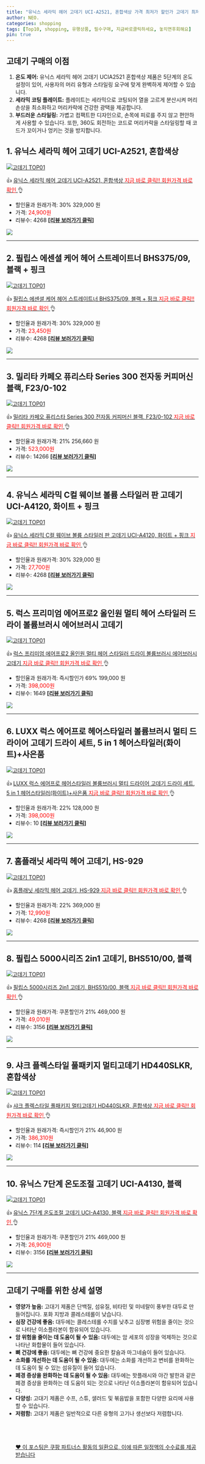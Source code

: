 ```yaml
---
title: "유닉스 세라믹 헤어 고데기 UCI-A2521, 혼합색상 가격 최저가 할인가 고데기 최저가 추천 제품 비교"
author: NEO.
categories: shopping
tags: [Top10, shopping, 유행상품, 필수구매, 지금바로클릭하세요, 놓치면후회해요]
pin: true
---
```

## 고데기 구매의 이점
1. **온도 제어:** 유닉스 세라믹 헤어 고데기 UCIA2521 혼합색상 제품은 5단계의 온도 설정이 있어, 사용자의 머리 유형과 스타일링 요구에 맞게 완벽하게 제어할 수 있습니다.
2. **세라믹 코팅 플레이트:** 플레이트는 세라믹으로 코팅되어 열을 고르게 분산시켜 머리 손상을 최소화하고 머리카락에 건강한 광택을 제공합니다.
3. **부드러운 스타일링:** 가볍고 컴팩트한 디자인으로, 손목에 피로를 주지 않고 편안하게 사용할 수 있습니다. 또한, 360도 회전하는 코드로 머리카락을 스타일링할 때 코드가 꼬이거나 엉키는 것을 방지합니다.

   

## 1. 유닉스 세라믹 헤어 고데기 UCI-A2521, 혼합색상

[![고데기 TOP01](https://thumbnail9.coupangcdn.com/thumbnails/remote/490x490ex/image/retail/images/352572382660264-ca38dfe1-082e-4884-b627-d0da43caa783.jpg)](https://link.coupang.com/re/AFFSDP?lptag=AF3617701&subid=GithubCoopas&pageKey=3154423&traceid=V0-153&itemId=14424741&vendorItemId=3089081003)


👍 [유닉스 세라믹 헤어 고데기 UCI-A2521, 혼합색상 <font color=red> 지금 바로 클릭!! 회원가격 바로 확인 </font> ](https://link.coupang.com/re/AFFSDP?lptag=AF3617701&subid=GithubCoopas&pageKey=3154423&traceid=V0-153&itemId=14424741&vendorItemId=3089081003) 👌 


- 할인율과 원래가격: 30%  329,000   원
- 가격: <span style='color:red'>24,900원</span>
- 리뷰수: 4268  [**[리뷰 보러가기 클릭]**](https://link.coupang.com/re/AFFSDP?lptag=AF3617701&subid=GithubCoopas&pageKey=3154423&traceid=V0-153&itemId=14424741&vendorItemId=3089081003)

[![](/discount_price.png)](https://link.coupang.com/re/AFFSDP?lptag=AF3617701&subid=GithubCoopas&pageKey=3154423&traceid=V0-153&itemId=14424741&vendorItemId=3089081003)

---


   

## 2. 필립스 에센셜 케어 헤어 스트레이트너 BHS375/09, 블랙 + 핑크

[![고데기 TOP01](https://thumbnail9.coupangcdn.com/thumbnails/remote/490x490ex/image/retail/images/637997317145034-837d4d76-f1a6-40ac-8319-4eddbdd16ad6.jpg)](https://link.coupang.com/re/AFFSDP?lptag=AF3617701&subid=GithubCoopas&pageKey=1707971954&traceid=V0-153&itemId=2906767951&vendorItemId=70895341609)


👍 [필립스 에센셜 케어 헤어 스트레이트너 BHS375/09, 블랙 + 핑크 <font color=red> 지금 바로 클릭!! 회원가격 바로 확인 </font> ](https://link.coupang.com/re/AFFSDP?lptag=AF3617701&subid=GithubCoopas&pageKey=1707971954&traceid=V0-153&itemId=2906767951&vendorItemId=70895341609) 👌 


- 할인율과 원래가격: 30%  329,000   원
- 가격: <span style='color:red'>23,450원</span>
- 리뷰수: 4268  [**[리뷰 보러가기 클릭]**](https://link.coupang.com/re/AFFSDP?lptag=AF3617701&subid=GithubCoopas&pageKey=1707971954&traceid=V0-153&itemId=2906767951&vendorItemId=70895341609)

[![](/discount_price.png)](https://link.coupang.com/re/AFFSDP?lptag=AF3617701&subid=GithubCoopas&pageKey=1707971954&traceid=V0-153&itemId=2906767951&vendorItemId=70895341609)

---


   

## 3. 밀리타 카페오 퓨리스타 Series 300 전자동 커피머신 블랙, F23/0-102

[![고데기 TOP01](https://thumbnail7.coupangcdn.com/thumbnails/remote/490x490ex/image/retail/images/3384393004569793-35f84993-a918-41f4-864f-2294444475ee.jpg)](https://link.coupang.com/re/AFFSDP?lptag=AF3617701&subid=GithubCoopas&pageKey=2348259848&traceid=V0-153&itemId=4072299603&vendorItemId=72056365459)


👍 [밀리타 카페오 퓨리스타 Series 300 전자동 커피머신 블랙, F23/0-102 <font color=red> 지금 바로 클릭!! 회원가격 바로 확인 </font> ](https://link.coupang.com/re/AFFSDP?lptag=AF3617701&subid=GithubCoopas&pageKey=2348259848&traceid=V0-153&itemId=4072299603&vendorItemId=72056365459) 👌 


- 할인율과 원래가격: 21%  256,660   원
- 가격: <span style='color:red'>523,000원</span>
- 리뷰수: 14266  [**[리뷰 보러가기 클릭]**](https://link.coupang.com/re/AFFSDP?lptag=AF3617701&subid=GithubCoopas&pageKey=2348259848&traceid=V0-153&itemId=4072299603&vendorItemId=72056365459)

[![](/discount_price.png)](https://link.coupang.com/re/AFFSDP?lptag=AF3617701&subid=GithubCoopas&pageKey=2348259848&traceid=V0-153&itemId=4072299603&vendorItemId=72056365459)

---


   

## 4. 유닉스 세라믹 C컬 웨이브 볼륨 스타일러 판 고데기 UCI-A4120, 화이트 + 핑크

[![고데기 TOP01](https://thumbnail8.coupangcdn.com/thumbnails/remote/490x490ex/image/rs_quotation_api/jynnyqq4/6c0a7d0464114adeb6e9bb2c690fd184.jpg)](https://link.coupang.com/re/AFFSDP?lptag=AF3617701&subid=GithubCoopas&pageKey=6936011517&traceid=V0-153&itemId=16802830592&vendorItemId=83983304300)


👍 [유닉스 세라믹 C컬 웨이브 볼륨 스타일러 판 고데기 UCI-A4120, 화이트 + 핑크 <font color=red> 지금 바로 클릭!! 회원가격 바로 확인 </font> ](https://link.coupang.com/re/AFFSDP?lptag=AF3617701&subid=GithubCoopas&pageKey=6936011517&traceid=V0-153&itemId=16802830592&vendorItemId=83983304300) 👌 


- 할인율과 원래가격: 30%  329,000   원
- 가격: <span style='color:red'>27,700원</span>
- 리뷰수: 4268  [**[리뷰 보러가기 클릭]**](https://link.coupang.com/re/AFFSDP?lptag=AF3617701&subid=GithubCoopas&pageKey=6936011517&traceid=V0-153&itemId=16802830592&vendorItemId=83983304300)

[![](/discount_price.png)](https://link.coupang.com/re/AFFSDP?lptag=AF3617701&subid=GithubCoopas&pageKey=6936011517&traceid=V0-153&itemId=16802830592&vendorItemId=83983304300)

---


   

## 5. 럭스 프리미엄 에어프로2 올인원 멀티 헤어 스타일러 드라이 볼륨브러시 에어브러시 고데기

[![고데기 TOP01](https://thumbnail8.coupangcdn.com/thumbnails/remote/490x490ex/image/vendor_inventory/8e67/f78136a5d78b2fe33524462b655aca2c621b5e18c7334c8a0a2a641250dc.png)](https://link.coupang.com/re/AFFSDP?lptag=AF3617701&subid=GithubCoopas&pageKey=7845710819&traceid=V0-153&itemId=21369635843&vendorItemId=88426933740)


👍 [럭스 프리미엄 에어프로2 올인원 멀티 헤어 스타일러 드라이 볼륨브러시 에어브러시 고데기 <font color=red> 지금 바로 클릭!! 회원가격 바로 확인 </font> ](https://link.coupang.com/re/AFFSDP?lptag=AF3617701&subid=GithubCoopas&pageKey=7845710819&traceid=V0-153&itemId=21369635843&vendorItemId=88426933740) 👌 


- 할인율과 원래가격: 즉시할인가 69%  199,000   원
- 가격: <span style='color:red'>398,000원</span>
- 리뷰수: 1649  [**[리뷰 보러가기 클릭]**](https://link.coupang.com/re/AFFSDP?lptag=AF3617701&subid=GithubCoopas&pageKey=7845710819&traceid=V0-153&itemId=21369635843&vendorItemId=88426933740)

[![](/discount_price.png)](https://link.coupang.com/re/AFFSDP?lptag=AF3617701&subid=GithubCoopas&pageKey=7845710819&traceid=V0-153&itemId=21369635843&vendorItemId=88426933740)

---


   

## 6. LUXX 럭스 에어프로 헤어스타일러 볼륨브러시 멀티 드라이어 고데기 드라이 세트, 5 in 1 헤어스타일러(화이트)+사은품

[![고데기 TOP01](https://thumbnail9.coupangcdn.com/thumbnails/remote/490x490ex/image/vendor_inventory/5813/4faba637364ae50509f926491b3291e81c304e64213f55bdecc09f335666.jpg)](https://link.coupang.com/re/AFFSDP?lptag=AF3617701&subid=GithubCoopas&pageKey=7814324435&traceid=V0-153&itemId=21205437807&vendorItemId=88266672303)


👍 [LUXX 럭스 에어프로 헤어스타일러 볼륨브러시 멀티 드라이어 고데기 드라이 세트, 5 in 1 헤어스타일러(화이트)+사은품 <font color=red> 지금 바로 클릭!! 회원가격 바로 확인 </font> ](https://link.coupang.com/re/AFFSDP?lptag=AF3617701&subid=GithubCoopas&pageKey=7814324435&traceid=V0-153&itemId=21205437807&vendorItemId=88266672303) 👌 


- 할인율과 원래가격: 22%  128,000   원
- 가격: <span style='color:red'>398,000원</span>
- 리뷰수: 10  [**[리뷰 보러가기 클릭]**](https://link.coupang.com/re/AFFSDP?lptag=AF3617701&subid=GithubCoopas&pageKey=7814324435&traceid=V0-153&itemId=21205437807&vendorItemId=88266672303)

[![](/discount_price.png)](https://link.coupang.com/re/AFFSDP?lptag=AF3617701&subid=GithubCoopas&pageKey=7814324435&traceid=V0-153&itemId=21205437807&vendorItemId=88266672303)

---


   

## 7. 홈플래닛 세라믹 헤어 고데기, HS-929

[![고데기 TOP01](https://thumbnail8.coupangcdn.com/thumbnails/remote/490x490ex/image/retail/images/562301300895173-e8ff389d-77d9-45c0-96e3-1545c6e79c50.jpg)](https://link.coupang.com/re/AFFSDP?lptag=AF3617701&subid=GithubCoopas&pageKey=280885870&traceid=V0-153&itemId=891619272&vendorItemId=5243459738)


👍 [홈플래닛 세라믹 헤어 고데기, HS-929 <font color=red> 지금 바로 클릭!! 회원가격 바로 확인 </font> ](https://link.coupang.com/re/AFFSDP?lptag=AF3617701&subid=GithubCoopas&pageKey=280885870&traceid=V0-153&itemId=891619272&vendorItemId=5243459738) 👌 


- 할인율과 원래가격: 22%  369,000   원
- 가격: <span style='color:red'>12,990원</span>
- 리뷰수: 4268  [**[리뷰 보러가기 클릭]**](https://link.coupang.com/re/AFFSDP?lptag=AF3617701&subid=GithubCoopas&pageKey=280885870&traceid=V0-153&itemId=891619272&vendorItemId=5243459738)

[![](/discount_price.png)](https://link.coupang.com/re/AFFSDP?lptag=AF3617701&subid=GithubCoopas&pageKey=280885870&traceid=V0-153&itemId=891619272&vendorItemId=5243459738)

---


   

## 8. 필립스 5000시리즈 2in1 고데기, BHS510/00, 블랙

[![고데기 TOP01](https://thumbnail6.coupangcdn.com/thumbnails/remote/490x490ex/image/retail/images/2022/09/30/18/0/cb15e241-cfaa-4d18-a9f3-20208deb5732.jpg)](https://link.coupang.com/re/AFFSDP?lptag=AF3617701&subid=GithubCoopas&pageKey=6812953678&traceid=V0-153&itemId=16122330388&vendorItemId=83319104119)


👍 [필립스 5000시리즈 2in1 고데기, BHS510/00, 블랙 <font color=red> 지금 바로 클릭!! 회원가격 바로 확인 </font> ](https://link.coupang.com/re/AFFSDP?lptag=AF3617701&subid=GithubCoopas&pageKey=6812953678&traceid=V0-153&itemId=16122330388&vendorItemId=83319104119) 👌 


- 할인율과 원래가격: 쿠폰할인가 21%  469,000   원
- 가격: <span style='color:red'>49,010원</span>
- 리뷰수: 3156  [**[리뷰 보러가기 클릭]**](https://link.coupang.com/re/AFFSDP?lptag=AF3617701&subid=GithubCoopas&pageKey=6812953678&traceid=V0-153&itemId=16122330388&vendorItemId=83319104119)

[![](/discount_price.png)](https://link.coupang.com/re/AFFSDP?lptag=AF3617701&subid=GithubCoopas&pageKey=6812953678&traceid=V0-153&itemId=16122330388&vendorItemId=83319104119)

---


   

## 9. 샤크 플렉스타일 풀패키지 멀티고데기 HD440SLKR, 혼합색상

[![고데기 TOP01](https://thumbnail10.coupangcdn.com/thumbnails/remote/490x490ex/image/retail/images/1839788465120140-6b2f2db0-7bb3-47b1-a82c-52a15273a192.jpg)](https://link.coupang.com/re/AFFSDP?lptag=AF3617701&subid=GithubCoopas&pageKey=7539382055&traceid=V0-153&itemId=19815415630&vendorItemId=86938517171)


👍 [샤크 플렉스타일 풀패키지 멀티고데기 HD440SLKR, 혼합색상 <font color=red> 지금 바로 클릭!! 회원가격 바로 확인 </font> ](https://link.coupang.com/re/AFFSDP?lptag=AF3617701&subid=GithubCoopas&pageKey=7539382055&traceid=V0-153&itemId=19815415630&vendorItemId=86938517171) 👌 


- 할인율과 원래가격: 즉시할인가 21%  46,900   원
- 가격: <span style='color:red'>386,310원</span>
- 리뷰수: 114  [**[리뷰 보러가기 클릭]**](https://link.coupang.com/re/AFFSDP?lptag=AF3617701&subid=GithubCoopas&pageKey=7539382055&traceid=V0-153&itemId=19815415630&vendorItemId=86938517171)

[![](/discount_price.png)](https://link.coupang.com/re/AFFSDP?lptag=AF3617701&subid=GithubCoopas&pageKey=7539382055&traceid=V0-153&itemId=19815415630&vendorItemId=86938517171)

---


   

## 10. 유닉스 7단계 온도조절 고데기 UCI-A4130, 블랙

[![고데기 TOP01](https://thumbnail8.coupangcdn.com/thumbnails/remote/490x490ex/image/retail/images/2022/12/29/10/3/b70474a5-fe2e-40fe-814c-b49fe3d24a79.jpg)](https://link.coupang.com/re/AFFSDP?lptag=AF3617701&subid=GithubCoopas&pageKey=7030200585&traceid=V0-153&itemId=17347284002&vendorItemId=84517681749)


👍 [유닉스 7단계 온도조절 고데기 UCI-A4130, 블랙 <font color=red> 지금 바로 클릭!! 회원가격 바로 확인 </font> ](https://link.coupang.com/re/AFFSDP?lptag=AF3617701&subid=GithubCoopas&pageKey=7030200585&traceid=V0-153&itemId=17347284002&vendorItemId=84517681749) 👌 


- 할인율과 원래가격: 쿠폰할인가 21%  469,000   원
- 가격: <span style='color:red'>26,900원</span>
- 리뷰수: 3156  [**[리뷰 보러가기 클릭]**](https://link.coupang.com/re/AFFSDP?lptag=AF3617701&subid=GithubCoopas&pageKey=7030200585&traceid=V0-153&itemId=17347284002&vendorItemId=84517681749)

[![](/discount_price.png)](https://link.coupang.com/re/AFFSDP?lptag=AF3617701&subid=GithubCoopas&pageKey=7030200585&traceid=V0-153&itemId=17347284002&vendorItemId=84517681749)

---
## 고데기 구매를 위한 상세 설명
* **영양가 높음:** 고대기 제품은 단백질, 섬유질, 비타민 및 미네랄이 풍부한 대두로 만들어집니다. 포화 지방과 콜레스테롤이 낮습니다.
* **심장 건강에 좋음:** 대두에는 콜레스테롤 수치를 낮추고 심장병 위험을 줄이는 것으로 나타난 이소플라본이 함유되어 있습니다.
* **암 위험을 줄이는 데 도움이 될 수 있음:** 대두에는 암 세포의 성장을 억제하는 것으로 나타난 화합물이 들어 있습니다.
* **뼈 건강에 좋음:** 대두에는 뼈 건강에 중요한 칼슘과 마그네슘이 들어 있습니다.
* **소화를 개선하는 데 도움이 될 수 있음:** 대두에는 소화를 개선하고 변비를 완화하는 데 도움이 될 수 있는 섬유질이 들어 있습니다.
* **폐경 증상을 완화하는 데 도움이 될 수 있음:** 대두에는 핫플래시와 야간 발한과 같은 폐경 증상을 완화하는 데 도움이 되는 것으로 나타난 이소플라본이 함유되어 있습니다.
* **다양성:** 고대기 제품은 수프, 스튜, 샐러드 및 볶음밥을 포함한 다양한 요리에 사용할 수 있습니다.
* **저렴함:** 고대기 제품은 일반적으로 다른 유형의 고기나 생선보다 저렴합니다.<br><br><br><br><br> [ ❤  이 포스팅은 쿠팡 파트너스 활동의 일환으로, 이에 따른 일정액의 수수료를 제공받습니다](https://link.coupang.com/a/bcEFyh)